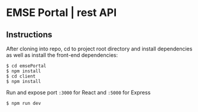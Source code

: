 # EMSE Portal | rest API

## Instructions
After cloning into repo, cd to project root directory and install dependencies as well as install the front-end dependencies:

```shell script
$ cd emsePortal
$ npm install
$ cd client
$ npm install
```
Run and expose port `:3000` for React and `:5000` for Express
```shell script
$ npm run dev
```
